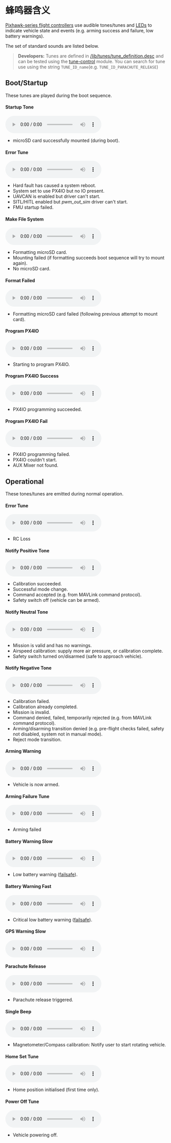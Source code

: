 # 蜂鸣器含义

[Pixhawk-series flight controllers](../flight_controller/pixhawk_series.md) use audible tones/tunes and [LEDs](led_meanings.md) to indicate vehicle state and events (e.g. arming success and failure, low battery warnings).

The set of standard sounds are listed below.

> **Developers:** Tunes are defined in [/lib/tunes/tune_definition.desc](https://github.com/PX4/PX4-Autopilot/blob/main/src/lib/tunes/tune_definition.desc) and can be tested using the [tune-control](../modules/modules_system.md#tune-control) module. You can search for tune use using the string `TUNE_ID_name`(e.g. `TUNE_ID_PARACHUTE_RELEASE`)

## Boot/Startup

These tunes are played during the boot sequence.
<!-- https://github.com/PX4/PX4-Autopilot/blob/main/ROMFS/px4fmu_common/init.d/rcS -->

#### Startup Tone

<audio controls>
  <source src="/assets/tunes/1_startup_tone.mp3" type="audio/mpeg">
Your browser does not support the audio element.
</audio>
<!-- tune: 1, STARTUP -->

- microSD card successfully mounted (during boot).

#### Error Tune

<audio controls>
  <source src="/assets/tunes/2_error_tune.mp3" type="audio/mpeg">
Your browser does not support the audio element.
</audio>
<!-- tune 2, ERROR_TUNE -->

- Hard fault has caused a system reboot.
- System set to use PX4IO but no IO present.
- UAVCAN is enabled but driver can't start.
- SITL/HITL enabled but *pwm_out_sim* driver can't start.
- FMU startup failed.

#### Make File System

<audio controls>
  <source src="/assets/tunes/16_make_fs.mp3" type="audio/mpeg">
Your browser does not support the audio element.
</audio>
<!-- 14, SD_INIT (previously tune 16) -->

- Formatting microSD card.
- Mounting failed (if formatting succeeds boot sequence will try to mount again).
- No microSD card.

#### Format Failed

<audio controls>
  <source src="/assets/tunes/17_format_failed.mp3" type="audio/mpeg">
Your browser does not support the audio element.
</audio>
<!-- 15, SD_ERROR (previously 17) -->

- Formatting microSD card failed (following previous attempt to mount card).

#### Program PX4IO

<audio controls>
  <source src="/assets/tunes/18_program_px4io.mp3" type="audio/mpeg">
Your browser does not support the audio element.
</audio>
<!-- 16, PROG_PX4IO (previously id 18) -->

- Starting to program PX4IO.

#### Program PX4IO Success

<audio controls>
  <source src="/assets/tunes/19_program_px4io_success.mp3" type="audio/mpeg">
Your browser does not support the audio element.
</audio>
<!-- 17, PROG_PX4IO_OK (previously tune 19) -->

- PX4IO programming succeeded.

#### Program PX4IO Fail

<audio controls>
  <source src="/assets/tunes/20_program_px4io_fail.mp3" type="audio/mpeg">
Your browser does not support the audio element.
</audio>
<!-- 18, PROG_PX4IO_ERR (previously tune 20) -->

- PX4IO programming failed.
- PX4IO couldn't start.
- AUX Mixer not found.

## Operational

These tones/tunes are emitted during normal operation.

<a id="error_tune_operational"></a>

#### Error Tune

<audio controls>
  <source src="/assets/tunes/2_error_tune.mp3" type="audio/mpeg">
Your browser does not support the audio element.
</audio>
<!-- 2, ERROR_TUNE -->

- RC Loss

#### Notify Positive Tone

<audio controls>
  <source src="/assets/tunes/3_notify_positive_tone.mp3" type="audio/mpeg">
Your browser does not support the audio element.
</audio>
<!-- 3, NOTIFY_POSITIVE -->

- Calibration succeeded.
- Successful mode change.
- Command accepted (e.g. from MAVLink command protocol).
- Safety switch off (vehicle can be armed).

#### Notify Neutral Tone

<audio controls>
  <source src="/assets/tunes/4_notify_neutral_tone.mp3" type="audio/mpeg">
Your browser does not support the audio element.
</audio>
<!-- 4, NOTIFY_NEUTRAL -->

- Mission is valid and has no warnings.
- Airspeed calibration: supply more air pressure, or calibration complete.
- Safety switch turned on/disarmed (safe to approach vehicle).

#### Notify Negative Tone

<audio controls>
  <source src="/assets/tunes/5_notify_negative_tone.mp3" type="audio/mpeg">
Your browser does not support the audio element.
</audio>
<!-- 5, NOTIFY_NEGATIVE -->

- Calibration failed.
- Calibration already completed.
- Mission is invalid.
- Command denied, failed, temporarily rejected (e.g. from MAVLink command protocol).
- Arming/disarming transition denied (e.g. pre-flight checks failed, safety not disabled, system not in manual mode).
- Reject mode transition.

#### Arming Warning

<audio controls>
  <source src="/assets/tunes/6_arming_warning.mp3" type="audio/mpeg">
Your browser does not support the audio element.
</audio>
<!-- 6, ARMING_WARNING -->

- Vehicle is now armed.

#### Arming Failure Tune

<audio controls>
  <source src="/assets/tunes/10_arming_failure_tune.mp3" type="audio/mpeg">
Your browser does not support the audio element.
</audio>
<!-- 10, ARMING_FAILURE -->

- Arming failed

#### Battery Warning Slow

<audio controls>
  <source src="/assets/tunes/7_battery_warning_slow.mp3" type="audio/mpeg">
Your browser does not support the audio element.
</audio>
<!-- 7,  BATTERY_WARNING_SLOW -->

- Low battery warning ([failsafe](../config/safety.md#low-battery-failsafe)).

#### Battery Warning Fast

<audio controls>
  <source src="/assets/tunes/8_battery_warning_fast.mp3" type="audio/mpeg">
Your browser does not support the audio element.
</audio>
<!-- 8, BATTERY_WARNING_FAST -->

- Critical low battery warning ([failsafe](../config/safety.md#low-battery-failsafe)).

#### GPS Warning Slow

<audio controls>
  <source src="/assets/tunes/9_gps_warning_slow.mp3" type="audio/mpeg">
Your browser does not support the audio element.
</audio>
<!-- 9,  GPS_WARNING -->

#### Parachute Release

<audio controls>
  <source src="/assets/tunes/11_parachute_release.mp3" type="audio/mpeg">
Your browser does not support the audio element.
</audio>
<!-- 11, PARACHUTE_RELEASE -->

- Parachute release triggered.

#### Single Beep

<audio controls>
  <source src="/assets/tunes/14_single_beep.mp3" type="audio/mpeg">
Your browser does not support the audio element.
</audio>
<!-- 12, SINGLE_BEEP (previously was id 14 -->

- Magnetometer/Compass calibration: Notify user to start rotating vehicle.

#### Home Set Tune

<audio controls>
  <source src="/assets/tunes/15_home_set_tune.mp3" type="audio/mpeg">
Your browser does not support the audio element.
</audio>
<!-- 13, HOME_SET (previously id 15) -->

- Home position initialised (first time only).

#### Power Off Tune

<audio controls>
  <source src="/assets/tunes/power_off_tune.mp3" type="audio/mpeg">
Your browser does not support the audio element.
</audio>

- Vehicle powering off.

<!--19, POWER_OFF -->
